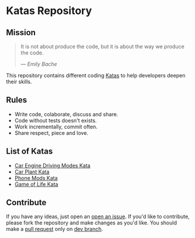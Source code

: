 # Katas Repository

## Mission

>It is not about produce the code, but it is about the way we produce the code.
>
>&mdash; <cite>Emily Bache</cite>

This repository contains different coding [Katas][kata] to help developers deepen their skills.

## Rules

* Write code, colaborate, discuss and share.
* Code without tests doesn't exists.
* Work incrementally, commit often.
* Share respect, piece and love.

## List of Katas

* [Car Engine Driving Modes Kata](/src/CarEngineDrivingModesKata/README.md)
* [Car Plant Kata](/src/CarPlantKata/README.md)
* [Phone Mods Kata](/src/PhoneModsKata/README.md)
* [Game of Life Kata](/src/GameOfLifeKata/README.md)

## Contribute

If you have any ideas, just open an [open an issue][issues]. 
If you'd like to contribute, please fork the repository and make changes as you'd like. 
You should make a [pull request][pull-requests] only on [dev branch][dev-branch].

[issues]: https://github.com/kalcik/katas/issues/new
[pull-requests]: https://github.com/kalcik/katas/pulls/new
[dev-branch]: https://github.com/kalcik/katas/tree/dev
[kata]: https://en.wikipedia.org/wiki/Kata_(programming)